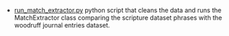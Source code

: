 

- [run_match_extractor.py](run_match_extractor.py) python script that cleans the data and runs the MatchExtractor class comparing the scripture dataset phrases with the woodruff journal entries dataset.

